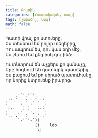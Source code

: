```yaml
---
title: Բոյսիկ
categories: [Հասարակական, Խառը]
tags: [չափածոյ, կապ]
math: false
---
```


Պատի վրայ քո ստուերը,  
Ես տեսնում եմ բոլոր տեղերից,  
Դու ապրում ես, դու կաս օդի մէջ,  
Ես շնչում եմ քեզ իսկ դու ինձ։

Ու փնտրում են աչքերս քո կանաչը,  
Երբ հոգնում են դատարկ պատերից,  
Ես բացում եմ քո սիրած պատուհանը,  
Որ նորից կտրուենք իրարից։

<pre style="font-size: 13px; line-height: 16px;">

    .'`'.'`'.
.''.`.  :  .`.''.
'.    '. .'    .'
.```  .' '.  ```.
'..',`  :  `,'..'
     `-'`'-`))
            ((    ldb
             \|

</pre>
